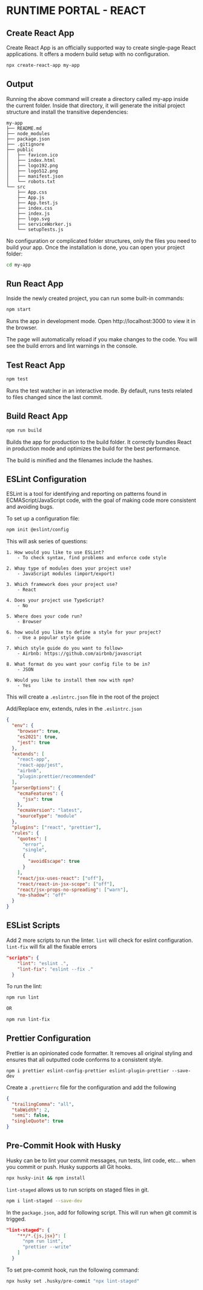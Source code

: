 # RUNTIME PORTAL - REACT

## Create React App

Create React App is an officially supported way to create single-page React applications. It offers a modern build setup with no configuration.

```bash
npx create-react-app my-app
```

## Output

Running the above command will create a directory called my-app inside the current folder. Inside that directory, it will generate the initial project structure and install the transitive dependencies:

```
my-app
├── README.md
├── node_modules
├── package.json
├── .gitignore
├── public
│   ├── favicon.ico
│   ├── index.html
│   ├── logo192.png
│   ├── logo512.png
│   ├── manifest.json
│   └── robots.txt
└── src
    ├── App.css
    ├── App.js
    ├── App.test.js
    ├── index.css
    ├── index.js
    ├── logo.svg
    ├── serviceWorker.js
    └── setupTests.js
```

No configuration or complicated folder structures, only the files you need to build your app. Once the installation is done, you can open your project folder:

```bash
cd my-app
```

## Run React App

Inside the newly created project, you can run some built-in commands:

```bash
npm start
```

Runs the app in development mode. Open http://localhost:3000 to view it in the browser.

The page will automatically reload if you make changes to the code. You will see the build errors and lint warnings in the console.

## Test React App

```bash
npm test
```

Runs the test watcher in an interactive mode. By default, runs tests related to files changed since the last commit.

## Build React App

```bash
npm run build
```

Builds the app for production to the build folder. It correctly bundles React in production mode and optimizes the build for the best performance.

The build is minified and the filenames include the hashes.

## ESLint Configuration

ESLint is a tool for identifying and reporting on patterns found in ECMAScript/JavaScript code, with the goal of making code more consistent and avoiding bugs.

To set up a configuration file:

```bash
npm init @eslint/config
```

This will ask series of questions:

```
1. How would you like to use ESLint?
    - To check syntax, find problems and enforce code style

2. Whay type of modules does your project use?
    - JavaScript modules (import/export)

3. Which framework does your project use?
    - React

4. Does your project use TypeScript?
    - No

5. Where does your code run?
    - Browser

6. how would you like to define a style for your project?
    - Use a popular style guide

7. Which style guide do you want to follow>
    - Airbnb: https://github.com/airbnb/javascript

8. What format do you want your config file to be in?
    - JSON

9. Would you like to install them now with npm?
    - Yes
```

This will create a `.eslintrc.json` file in the root of the project

Add/Replace env, extends, rules in the `.eslintrc.json`

```json
{
  "env": {
    "browser": true,
    "es2021": true,
    "jest": true
  },
  "extends": [
    "react-app",
    "react-app/jest",
    "airbnb",
    "plugin:prettier/recommended"
  ],
  "parserOptions": {
    "ecmaFeatures": {
      "jsx": true
    },
    "ecmaVersion": "latest",
    "sourceType": "module"
  },
  "plugins": ["react", "prettier"],
  "rules": {
    "quotes": [
      "error",
      "single",
      {
        "avoidEscape": true
      }
    ],
    "react/jsx-uses-react": ["off"],
    "react/react-in-jsx-scope": ["off"],
    "react/jsx-props-no-spreading": ["warn"],
    "no-shadow": "off"
  }
}
```

## ESList Scripts

Add 2 more scripts to run the linter. `lint` will check for eslint configuration. `lint-fix` will fix all the fixable errors

```json
"scripts": {
    "lint": "eslint .",
    "lint-fix": "eslint --fix ."
  }
```

To run the lint:

```bash
npm run lint

OR

npm run lint-fix
```

## Prettier Configuration

Prettier is an opinionated code formatter. It removes all original styling and ensures that all outputted code conforms to a consistent style.

```
npm i prettier eslint-config-prettier eslint-plugin-prettier --save-dev
```

Create a `.prettierrc` file for the configuration and add the following

```json
{
  "trailingComma": "all",
  "tabWidth": 2,
  "semi": false,
  "singleQuote": true
}
```

## Pre-Commit Hook with Husky

Husky can be to lint your commit messages, run tests, lint code, etc... when you commit or push. Husky supports all Git hooks.

```bash
npx husky-init && npm install
```

`lint-staged` allows us to run scripts on staged files in git.

```bash
npm i lint-staged --save-dev
```

In the `package.json`, add for following script. This will run when git commit is trigged.

```json
"lint-staged": {
    "**/*.{js,jsx}": [
      "npm run lint",
      "prettier --write"
    ]
  }
```

To set pre-commit hook, run the following command:

```bash
npx husky set .husky/pre-commit "npx lint-staged"
```
